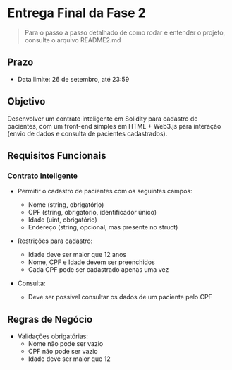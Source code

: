 # Entrega Final da Fase 2

> Para o passo a passo detalhado de como rodar e entender o projeto, consulte o arquivo README2.md

## Prazo
- Data limite: 26 de setembro, até 23:59

## Objetivo
Desenvolver um contrato inteligente em Solidity para cadastro de pacientes, com um front-end simples em HTML + Web3.js para interação (envio de dados e consulta de pacientes cadastrados).

## Requisitos Funcionais

### Contrato Inteligente
- Permitir o cadastro de pacientes com os seguintes campos:
  - Nome (string, obrigatório)
  - CPF (string, obrigatório, identificador único)
  - Idade (uint, obrigatório)
  - Endereço (string, opcional, mas presente no struct)

- Restrições para cadastro:
  - Idade deve ser maior que 12 anos
  - Nome, CPF e Idade devem ser preenchidos
  - Cada CPF pode ser cadastrado apenas uma vez

- Consulta:
  - Deve ser possível consultar os dados de um paciente pelo CPF

## Regras de Negócio
- Validações obrigatórias:
  - Nome não pode ser vazio
  - CPF não pode ser vazio
  - Idade deve ser maior que 12
